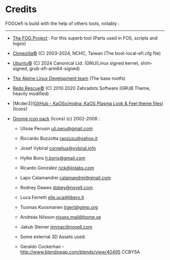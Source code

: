 # Credits

FOGUefi is build with the help of others tools, notably : 

---

- [The FOG Project](https://fogproject.org/) : For this superb tool
  (Parts used in FOS, scripts and logos)

- [Clonezilla©](https://clonezilla.org/) (C) 2003-2024, NCHC, Taiwan
  (The boot-local-efi.cfg file)

- [Ubuntu©](https://ubuntu.com/) (C) 2024 Canonical Ltd. 
  (GNU/Linux signed kernel, shim-signed, grub-efi-arm64-signed)

- [The Alpine Linux Development team](https://www.alpinelinux.org/) 
  (The base rootfs)

- [Redo Rescue©](http://redorescue.com/) (C) 2010.2020 Zebradots Software 
  (GRUB Theme, heavily modified)

- [Mcder3]([GitHub - KaOSx/midna: KaOS Plasma Look &amp; Feel theme files](https://github.com/KaOSx/midna)) 
  (Icons)

- [Gnome icon pack](https://download.gnome.org/sources/gnome-icon-theme/) 
  (Icons) (c) 2002-2008 :
  
  - Ulisse Perusin <uli.peru@gmail.com>
  - Riccardo Buzzotta <raozuzu@yahoo.it>
  - Josef Vybíral <cornelius@vybiral.info>
  - Hylke Bons <h.bons@gmail.com>
  - Ricardo González <rick@jinlabs.com>
  - Lapo Calamandrei <calamandrei@gmail.com>
  - Rodney Dawes <dobey@novell.com>
  - Luca Ferretti <elle.uca@libero.it>
  - Tuomas Kuosmanen <tigert@gimp.org>
  - Andreas Nilsson <nisses.mail@home.se>
  - Jakub Steiner <jimmac@novell.com>
  
  - Some external 3D Assets used:
  - Geraldo Cockerhan - http://www.blendswap.com/blends/view/40495 CCBYSA




